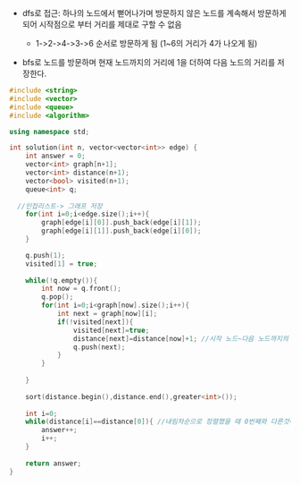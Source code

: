 - dfs로 접근: 하나의 노드에서 뻗어나가며 방문하지 않은 노드를 계속해서 방문하게 되어 시작점으로 부터 거리를 제대로 구할 수 없음
  - 1->2->4->3->6 순서로 방문하게 됨 (1~6의 거리가 4가 나오게 됨)

- bfs로 노드를 방문하며 현재 노드까지의 거리에 1을 더하여 다음 노드의 거리를 저장한다.  

```c++
#include <string>
#include <vector>
#include <queue>
#include <algorithm>

using namespace std;

int solution(int n, vector<vector<int>> edge) {
    int answer = 0;
    vector<int> graph[n+1];
    vector<int> distance(n+1);
    vector<bool> visited(n+1);
    queue<int> q;
    
  //인접리스트-> 그래프 저장
    for(int i=0;i<edge.size();i++){
        graph[edge[i][0]].push_back(edge[i][1]);
        graph[edge[i][1]].push_back(edge[i][0]);
    }

    q.push(1);
    visited[1] = true;
    
    while(!q.empty()){
        int now = q.front();
        q.pop();
        for(int i=0;i<graph[now].size();i++){
            int next = graph[now][i];
            if(!visited[next]){
                visited[next]=true;
                distance[next]=distance[now]+1; //시작 노드~다음 노드까지의 거리 저장
                q.push(next);                
            }
        }
        
    }
    
    sort(distance.begin(),distance.end(),greater<int>());
  
    int i=0;
    while(distance[i]==distance[0]){ //내림차순으로 정렬했을 때 0번째와 다른것이 나올때까지 카운트
        answer++;
        i++;
    }
    
    return answer;
}
```
